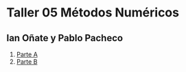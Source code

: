 # Taller 05 Métodos Numéricos

## Ian Oñate y Pablo Pacheco

1.  [Parte A](Parte_A.ipynb)
2.  [Parte B](Parte_B.ipynb)
   
